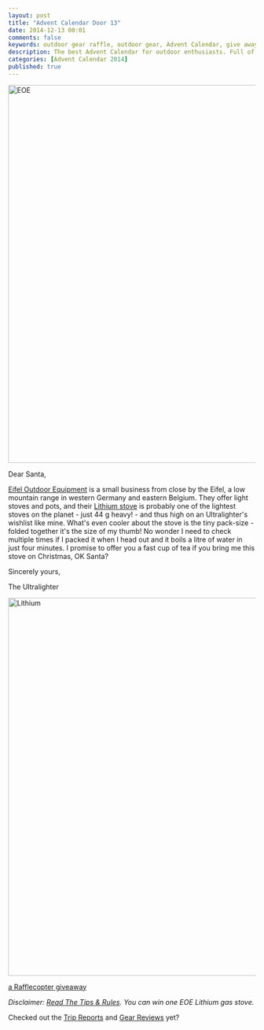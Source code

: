 ```yaml
---
layout: post
title: "Advent Calendar Door 13"
date: 2014-12-13 00:01
comments: false
keywords: outdoor gear raffle, outdoor gear, Advent Calendar, give away
description: The best Advent Calendar for outdoor enthusiasts. Full of great prizes which will enhance your adventures and make them more ultralight & fun!
categories: [Advent Calendar 2014]
published: true
---
```


<a href="http://hikinginfinland.com/2014/12/advent-calendar-door-13.html" title="EOE by Hendrik Morkel, on Flickr"><img src="https://farm8.staticflickr.com/7533/15983988812_9439c73766_b.jpg" width="1024" height="768" alt="EOE"></a>

<!-- more -->

Dear Santa,

[Eifel Outdoor Equipment](http://www.eoe-europe.com) is a small business from close by the Eifel, a low mountain range in western Germany and eastern Belgium. They offer light stoves and pots, and their [Lithium stove](http://www.eoe-europe.com/Produkte/Kocher/Lithium/lithium.html) is probably one of the lightest stoves on the planet - just 44 g heavy! - and thus high on an Ultralighter's wishlist like mine. What's even cooler about the stove is the tiny pack-size - folded together it's the size of my thumb! No wonder I need to check multiple times if I packed it when I head out and it boils a litre of water in just four minutes. I promise to offer you a fast cup of tea if you bring me this stove on Christmas, OK Santa?

Sincerely yours,


The Ultralighter

<a href="https://www.flickr.com/photos/hendrikmorkel/15982657381" title="Lithium by Hendrik Morkel, on Flickr"><img src="https://farm8.staticflickr.com/7505/15982657381_3c2510db6a_b.jpg" width="1024" height="768" alt="Lithium"></a>

<a class="rcptr" href="http://www.rafflecopter.com/rafl/display/2eafd89542/" rel="nofollow" data-raflid="2eafd89542" data-theme="classic" data-template="" id="rcwidget_ba8hbw50">a Rafflecopter giveaway</a>
<script src="//widget-prime.rafflecopter.com/launch.js"></script>

*Disclaimer: [Read The Tips & Rules](http://hikinginfinland.com/2014/11/advent-calendar-2014-the-rules.html). You can win one EOE Lithium gas stove.*

Checked out the [Trip Reports](http://hikinginfinland.com/destinations/) and [Gear Reviews](http://hikinginfinland.com/gear-reviews/) yet?